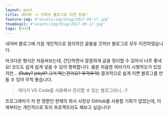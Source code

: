 ```yaml
---
layout: post
title: 네이버 -> 깃허브 블로그로 이전 완료!
feature-img: #"assets/img/blog/2017-09-17.jpg"
thumbnail: #"assets/img/blog/2017-09-17.jpg"
tags: [낙서]
---
```


네이버 블로그에 가끔 개인적으로 정리하던 글들을 깃허브 블로그로 모두 이전하였습니다.

마크다운 형식은 처음써보는데, 간단하면서 깔끔하게 글을 정리할 수 있어서 너무 좋네요! 코드도 쉽게 쉽게 넣을 수 있어 행복합니다. 물론 처음엔 여러가지 시행착오가 있었지만... ~~(Ruby? jekyll? 그거 먹는건가요? 우걱우걱)~~ 결과적으로 쉽게 이쁜 블로그를 만들 수 있어 무척 좋습니다. 

> 게다가 VS Code를 사용해서 관리할 수 있는 블로그라니...!!

프로그래머가 저 한 명뿐인 현재의 회사 사정상 GitHub를 사용할 기회가 없었는데, 이제부터는 개인적으로 토이 프로젝트라도 해보고 싶습니다!
